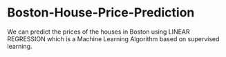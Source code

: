 # Boston-House-Price-Prediction
 We can predict the prices of the houses in Boston using LINEAR REGRESSION which is a Machine Learning Algorithm based on supervised learning.
